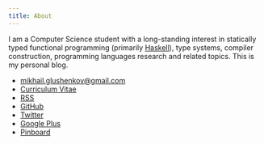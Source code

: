 ```yaml
---
title: About
---
```


I am a Computer Science student with a long-standing interest in statically
typed functional programming (primarily [Haskell](http://haskell.org)), type
systems, compiler construction, programming languages research and related
topics. This is my personal blog.

* <mikhail.glushenkov@gmail.com>
* [Curriculum Vitae](/e/files/mikhail-glushenkov-cv.pdf)
* [RSS](http://feeds.feedburner.com/ChurningAndChurning)
* [GitHub](http://github.com/23Skidoo)
* [Twitter](http://twitter.com/refold)
* [Google Plus](http://gplus.to/mikhailglushenkov)
* [Pinboard](http://pinboard.in/u:longlivedeath)
